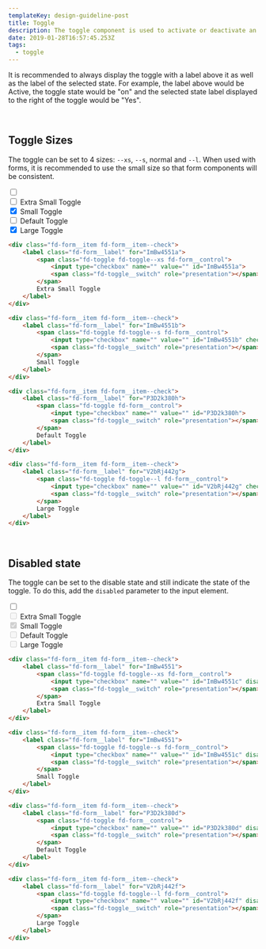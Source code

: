 ```yaml
---
templateKey: design-guideline-post
title: Toggle
description: The toggle component is used to activate or deactivate an element. Uses a visual metaphor that is know to the user with visible differences between on and off state.
date: 2019-01-28T16:57:45.253Z
tags:
  - toggle
--- 
```


 

It is recommended to always display the toggle with a label above it as well as the label of the selected state. For example, the label above would be Active, the toggle state would be "on" and the selected state label displayed to the right of the toggle would be "Yes".

<br>

## Toggle Sizes

The toggle can be set to 4 sizes: `--xs`, `--s`, normal and `--l`. When used with forms, it is recommended to use the small size so that form components will be consistent.



<div class="fd-tile docs-component docs-component__">
    <label class="fd-form__label docs-component__bg-toggle" for="" title="Change Background">
      <span class="fd-toggle fd-toggle--xs fd-form__control">
        <input type="checkbox" name="" value="" id="" class="toggle-bg">
        <span class="fd-toggle__switch" role="presentation"></span>
      </span>
    </label>
    <div class="fd-tile__content">
<div class="fd-form__item fd-form__item--check">
    <label class="fd-form__label" for="ImBw4551a">
        <span class="fd-toggle fd-toggle--xs fd-form__control">
            <input type="checkbox" name="" value="" id="ImBw4551a">
            <span class="fd-toggle__switch" role="presentation"></span>
        </span>
        Extra Small Toggle
    </label>
</div>

<div class="fd-form__item fd-form__item--check">
    <label class="fd-form__label" for="ImBw4551b">
        <span class="fd-toggle fd-toggle--s fd-form__control">
            <input type="checkbox" name="" value="" id="ImBw4551b" checked>
            <span class="fd-toggle__switch" role="presentation"></span>
        </span>
        Small Toggle
    </label>
</div>

<div class="fd-form__item fd-form__item--check">
    <label class="fd-form__label" for="P3D2k380h">
        <span class="fd-toggle fd-form__control">
            <input type="checkbox" name="" value="" id="P3D2k380h">
            <span class="fd-toggle__switch" role="presentation"></span>
        </span>
        Default Toggle
    </label>
</div>

<div class="fd-form__item fd-form__item--check">
    <label class="fd-form__label" for="V2bRj442g">
        <span class="fd-toggle fd-toggle--l fd-form__control">
            <input type="checkbox" name="" value="" id="V2bRj442g" checked>
            <span class="fd-toggle__switch" role="presentation"></span>
        </span>
        Large Toggle
    </label>
</div>

</div>
</div>

```html
<div class="fd-form__item fd-form__item--check">
    <label class="fd-form__label" for="ImBw4551a">
        <span class="fd-toggle fd-toggle--xs fd-form__control">
            <input type="checkbox" name="" value="" id="ImBw4551a">
            <span class="fd-toggle__switch" role="presentation"></span>
        </span>
        Extra Small Toggle
    </label>
</div>

<div class="fd-form__item fd-form__item--check">
    <label class="fd-form__label" for="ImBw4551b">
        <span class="fd-toggle fd-toggle--s fd-form__control">
            <input type="checkbox" name="" value="" id="ImBw4551b" checked>
            <span class="fd-toggle__switch" role="presentation"></span>
        </span>
        Small Toggle
    </label>
</div>

<div class="fd-form__item fd-form__item--check">
    <label class="fd-form__label" for="P3D2k380h">
        <span class="fd-toggle fd-form__control">
            <input type="checkbox" name="" value="" id="P3D2k380h">
            <span class="fd-toggle__switch" role="presentation"></span>
        </span>
        Default Toggle
    </label>
</div>

<div class="fd-form__item fd-form__item--check">
    <label class="fd-form__label" for="V2bRj442g">
        <span class="fd-toggle fd-toggle--l fd-form__control">
            <input type="checkbox" name="" value="" id="V2bRj442g" checked>
            <span class="fd-toggle__switch" role="presentation"></span>
        </span>
        Large Toggle
    </label>
</div>

```




<br/>

## Disabled state

The toggle can be set to the disable state and still indicate the state of the toggle. To do this, add the `disabled` parameter to the input element.


<div class="fd-tile docs-component docs-component__">
    <label class="fd-form__label docs-component__bg-toggle" for="" title="Change Background">
      <span class="fd-toggle fd-toggle--xs fd-form__control">
        <input type="checkbox" name="" value="" id="" class="toggle-bg">
        <span class="fd-toggle__switch" role="presentation"></span>
      </span>
    </label>
    <div class="fd-tile__content">
<div class="fd-form__item fd-form__item--check">
    <label class="fd-form__label" for="ImBw4551">
        <span class="fd-toggle fd-toggle--xs fd-form__control">
            <input type="checkbox" name="" value="" id="ImBw4551c" disabled>
            <span class="fd-toggle__switch" role="presentation"></span>
        </span>
        Extra Small Toggle
    </label>
</div>

<div class="fd-form__item fd-form__item--check">
    <label class="fd-form__label" for="ImBw4551">
        <span class="fd-toggle fd-toggle--s fd-form__control">
            <input type="checkbox" name="" value="" id="ImBw4551c" disabled checked>
            <span class="fd-toggle__switch" role="presentation"></span>
        </span>
        Small Toggle
    </label>
</div>

<div class="fd-form__item fd-form__item--check">
    <label class="fd-form__label" for="P3D2k380d">
        <span class="fd-toggle fd-form__control">
            <input type="checkbox" name="" value="" id="P3D2k380d" disabled>
            <span class="fd-toggle__switch" role="presentation"></span>
        </span>
        Default Toggle
    </label>
</div>

<div class="fd-form__item fd-form__item--check">
    <label class="fd-form__label" for="V2bRj442f">
        <span class="fd-toggle fd-toggle--l fd-form__control">
            <input type="checkbox" name="" value="" id="V2bRj442f" disabled>
            <span class="fd-toggle__switch" role="presentation"></span>
        </span>
        Large Toggle
    </label>
</div>
</div>
</div>

```html
<div class="fd-form__item fd-form__item--check">
    <label class="fd-form__label" for="ImBw4551">
        <span class="fd-toggle fd-toggle--xs fd-form__control">
            <input type="checkbox" name="" value="" id="ImBw4551c" disabled>
            <span class="fd-toggle__switch" role="presentation"></span>
        </span>
        Extra Small Toggle
    </label>
</div>

<div class="fd-form__item fd-form__item--check">
    <label class="fd-form__label" for="ImBw4551">
        <span class="fd-toggle fd-toggle--s fd-form__control">
            <input type="checkbox" name="" value="" id="ImBw4551c" disabled checked>
            <span class="fd-toggle__switch" role="presentation"></span>
        </span>
        Small Toggle
    </label>
</div>

<div class="fd-form__item fd-form__item--check">
    <label class="fd-form__label" for="P3D2k380d">
        <span class="fd-toggle fd-form__control">
            <input type="checkbox" name="" value="" id="P3D2k380d" disabled>
            <span class="fd-toggle__switch" role="presentation"></span>
        </span>
        Default Toggle
    </label>
</div>

<div class="fd-form__item fd-form__item--check">
    <label class="fd-form__label" for="V2bRj442f">
        <span class="fd-toggle fd-toggle--l fd-form__control">
            <input type="checkbox" name="" value="" id="V2bRj442f" disabled>
            <span class="fd-toggle__switch" role="presentation"></span>
        </span>
        Large Toggle
    </label>
</div>
```



